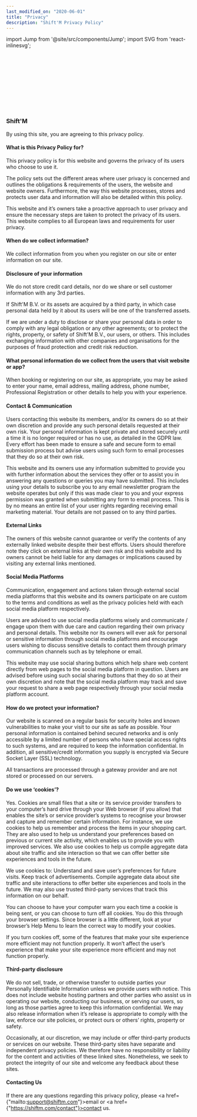 ```yaml
---
last_modified_on: "2020-06-01"
title: "Privacy"
description: "Shift'M Privacy Policy"
---
```


import Jump from '@site/src/components/Jump';
import SVG from 'react-inlinesvg';

<SVG src="/img/shutterstock_1746423416-min.svg" />


### Shift'M

By using this site, you are agreeing to this privacy policy.

#### What is this Privacy Policy for?

This privacy policy is for this website and governs the privacy of its users who choose to use it.

The policy sets out the different areas where user privacy is concerned and outlines the obligations & requirements of the users, the website and website owners. Furthermore, the way this website processes, stores and protects user data and information will also be detailed within this policy.

This website and it’s owners take a proactive approach to user privacy and ensure the necessary steps are taken to protect the privacy of its users. This website complies to all European laws and requirements for user privacy.

#### When do we collect information?

We collect information from you when you register on our site or enter information on our site.

#### Disclosure of your information

We do not store credit card details, nor do we share or sell customer information with any 3rd parties.

If Shift'M B.V. or its assets are acquired by a third party, in which case personal data held by it about its users will be one of the transferred assets.

If we are under a duty to disclose or share your personal data in order to comply with any legal obligation or any other agreements; or to protect the rights, property, or safety of Shift'M B.V., our users, or others. This includes exchanging information with other companies and organisations for the purposes of fraud protection and credit risk reduction.

#### What personal information do we collect from the users that visit website or app?

When booking or registering on our site, as appropriate, you may be asked to enter your name, email address, mailing address, phone number, Professional Registration or other details to help you with your experience.

#### Contact & Communication

Users contacting this website its members, and/or its owners do so at their own discretion and provide any such personal details requested at their own risk. Your personal information is kept private and stored securely until a time it is no longer required or has no use, as detailed in the GDPR law. Every effort has been made to ensure a safe and secure form to email submission process but advise users using such form to email processes that they do so at their own risk.

This website and its owners use any information submitted to provide you with further information about the services they offer or to assist you in answering any questions or queries you may have submitted. This includes using your details to subscribe you to any email newsletter program the website operates but only if this was made clear to you and your express permission was granted when submitting any form to email process. This is by no means an entire list of your user rights regarding receiving email marketing material. Your details are not passed on to any third parties.

#### External Links

The owners of this website cannot guarantee or verify the contents of any externally linked website despite their best efforts. Users should therefore note they click on external links at their own risk and this website and its owners cannot be held liable for any damages or implications caused by visiting any external links mentioned.

#### Social Media Platforms

Communication, engagement and actions taken through external social media platforms that this website and its owners participate on are custom to the terms and conditions as well as the privacy policies held with each social media platform respectively.

Users are advised to use social media platforms wisely and communicate / engage upon them with due care and caution regarding their own privacy and personal details. This website nor its owners will ever ask for personal or sensitive information through social media platforms and encourage users wishing to discuss sensitive details to contact them through primary communication channels such as by telephone or email.

This website may use social sharing buttons which help share web content directly from web pages to the social media platform in question. Users are advised before using such social sharing buttons that they do so at their own discretion and note that the social media platform may track and save your request to share a web page respectively through your social media platform account.

#### How do we protect your information?

Our website is scanned on a regular basis for security holes and known vulnerabilities to make your visit to our site as safe as possible. Your personal information is contained behind secured networks and is only accessible by a limited number of persons who have special access rights to such systems, and are required to keep the information confidential. In addition, all sensitive/credit information you supply is encrypted via Secure Socket Layer (SSL) technology.

All transactions are processed through a gateway provider and are not stored or processed on our servers.

#### Do we use ‘cookies’?

Yes. Cookies are small files that a site or its service provider transfers to your computer’s hard drive through your Web browser (if you allow) that enables the site’s or service provider’s systems to recognise your browser and capture and remember certain information. For instance, we use cookies to help us remember and process the items in your shopping cart. They are also used to help us understand your preferences based on previous or current site activity, which enables us to provide you with improved services. We also use cookies to help us compile aggregate data about site traffic and site interaction so that we can offer better site experiences and tools in the future.

We use cookies to: Understand and save user’s preferences for future visits. Keep track of advertisements. Compile aggregate data about site traffic and site interactions to offer better site experiences and tools in the future. We may also use trusted third-party services that track this information on our behalf.

You can choose to have your computer warn you each time a cookie is being sent, or you can choose to turn off all cookies. You do this through your browser settings. Since browser is a little different, look at your browser’s Help Menu to learn the correct way to modify your cookies.

If you turn cookies off, some of the features that make your site experience more efficient may not function properly. It won’t affect the user’s experience that make your site experience more efficient and may not function properly.

#### Third-party disclosure

We do not sell, trade, or otherwise transfer to outside parties your Personally Identifiable Information unless we provide users with notice. This does not include website hosting partners and other parties who assist us in operating our website, conducting our business, or serving our users, so long as those parties agree to keep this information confidential. We may also release information when it’s release is appropriate to comply with the law, enforce our site policies, or protect ours or others’ rights, property or safety.

Occasionally, at our discretion, we may include or offer third-party products or services on our website. These third-party sites have separate and independent privacy policies. We therefore have no responsibility or liability for the content and activities of these linked sites. Nonetheless, we seek to protect the integrity of our site and welcome any feedback about these sites.

#### Contacting Us

If there are any questions regarding this privacy policy, please <a href={"mailto:support@shiftm.com"}>email</a> or <a href={"https://shiftm.com/contact"}>contact</a> us.
